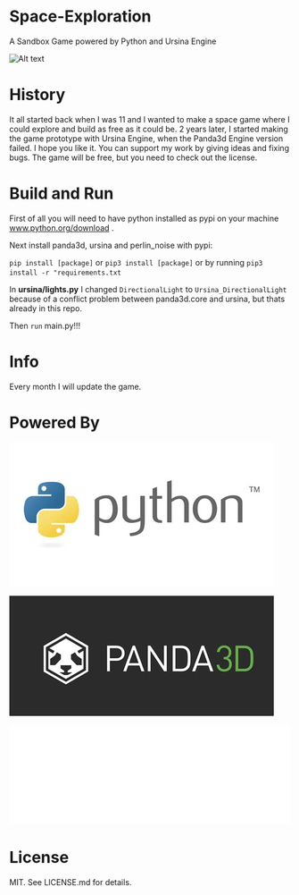 # Space-Exploration
A Sandbox Game powered by Python and Ursina Engine

![Alt text](https://lusluistomascabetede.npkn.net/site-status-badge/)

# History
It all started back when I was 11 and I wanted to make a space game where I could explore and build as free as it could be. 2 years later, I started making the game prototype with Ursina Engine, when the Panda3d Engine version failed. I hope you like it. You can support my work by giving ideas and fixing bugs. The game will be free, but you need to check out the license.

# Build and Run
First of all you will need to have python installed as pypi on your machine www.python.org/download .

Next install panda3d, ursina and perlin_noise with pypi:

`pip install [package]`
or
`pip3 install [package]`
or by running
`pip3 install -r "requirements.txt`


In **ursina/lights.py** I changed `DirectionalLight` to `Ursina_DirectionalLight` because of a conflict problem between panda3d.core and ursina, but thats already in this repo.

Then `run` main.py!!!

# Info
Every month I will update the game.

# Powered By

![Python logo](https://raw.githubusercontent.com/luis605/Space-Exploration/main/docs/images/python_logo.jpg "Employee Data title")

![Panda3d logo](https://raw.githubusercontent.com/luis605/Space-Exploration/main/docs/images/panda3d_logo1.jpg "Employee Data title")

![Ursina logo](https://raw.githubusercontent.com/luis605/Space-Exploration/main/docs/images/ursina_logo.png "Employee Data title")

# License
MIT. See LICENSE.md for details.
